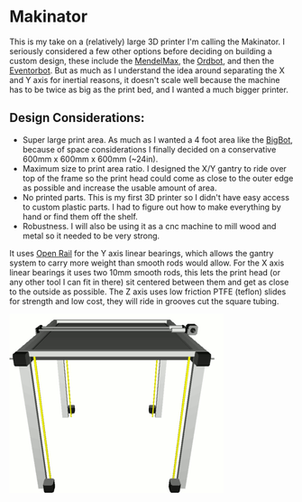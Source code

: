 Makinator
=========

This is my take on a (relatively) large 3D printer I'm calling the Makinator. I seriously considered a few other options before deciding on building a custom design, these include the [MendelMax](http://www.mendelmax.com/), the [Ordbot](http://www.buildlog.net/blog/2012/01/the-quantum-ord-bot/), and then the [Eventorbot](http://www.eventorbot.com/). But as much as I understand the idea around separating the X and Y axis for inertial reasons, it doesn't scale well because the machine has to be twice as big as the print bed, and I wanted a much bigger printer.

Design Considerations:
----------------------
- Super large print area. As much as I wanted a 4 foot area like the [BigBot](http://www.thingiverse.com/thing:24037), because of space considerations I finally decided on a conservative 600mm x 600mm x 600mm (~24in).
- Maximum size to print area ratio. I designed the X/Y gantry to ride over top of the frame so the print head could come as close to the outer edge as possible and increase the usable amount of area.
- No printed parts. This is my first 3D printer so I didn't have easy access to custom plastic parts. I had to figure out how to make everything by hand or find them off the shelf.
- Robustness. I will also be using it as a cnc machine to mill wood and metal so it needed to be very strong.

It uses [Open Rail](http://www.kickstarter.com/projects/openrail/openrail-open-source-linear-bearing-system) for the Y axis linear bearings, which allows the gantry system to carry more weight than smooth rods would allow. For the X axis linear bearings it uses two 10mm smooth rods, this lets the print head (or any other tool I can fit in there) sit centered between them and get as close to the outside as possible. The Z axis uses low friction PTFE (teflon) slides for strength and low cost, they will ride in grooves cut the square tubing.

![Early Rendering](https://github.com/knickers/makinator/blob/master/makinator-small.gif?raw=true)
